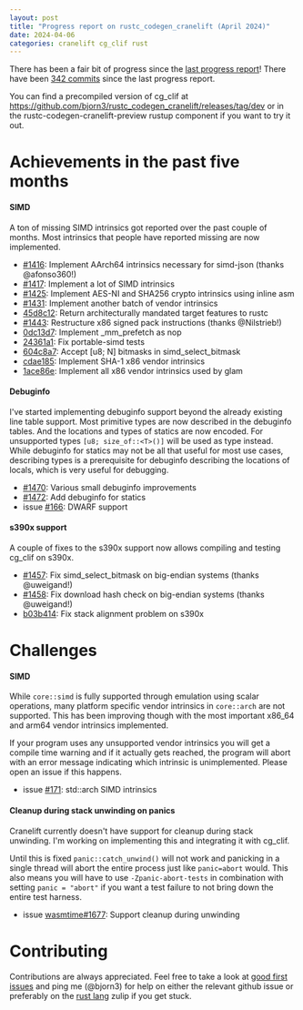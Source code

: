 ```yaml
---
layout: post
title: "Progress report on rustc_codegen_cranelift (April 2024)"
date: 2024-04-06
categories: cranelift cg_clif rust
---
```


There has been a fair bit of progress since the [last progress report](https://bjorn3.github.io/2023/10/31/progress-report-oct-2023.html)! There have been [342 commits](https://github.com/rust-lang/rustc_codegen_cranelift/compare/9a33f82140c6da6e5808253309c674554b93e9fe...242b261585ffb70108bfd236a260e95ec4b06556) since the last progress report.

You can find a precompiled version of cg_clif at <https://github.com/bjorn3/rustc_codegen_cranelift/releases/tag/dev> or in the rustc-codegen-cranelift-preview rustup component if you want to try it out.

# Achievements in the past five months

#### SIMD

A ton of missing SIMD intrinsics got reported over the past couple of months. Most intrinsics that people have reported missing are now implemented.

* [#1416](https://github.com/rust-lang/rustc_codegen_cranelift/pull/1416): Implement AArch64 intrinsics necessary for simd-json (thanks @afonso360!)
* [#1417](https://github.com/rust-lang/rustc_codegen_cranelift/pull/1417): Implement a lot of SIMD intrinsics
* [#1425](https://github.com/rust-lang/rustc_codegen_cranelift/pull/1425): Implement AES-NI and SHA256 crypto intrinsics using inline asm
* [#1431](https://github.com/rust-lang/rustc_codegen_cranelift/pull/1431): Implement another batch of vendor intrinsics
* [45d8c12](https://github.com/rust-lang/rustc_codegen_cranelift/commit/45d8c121ba02c825379b655d8dd74e1843e98d62): Return architecturally mandated target features to rustc
* [#1443](https://github.com/rust-lang/rustc_codegen_cranelift/pull/1443): Restructure x86 signed pack instructions (thanks @Nilstrieb!)
* [0dc13d7](https://github.com/rust-lang/rustc_codegen_cranelift/commit/0dc13d7acb0118d6c14a9209d921e5278e829458): Implement \_mm\_prefetch as nop
* [24361a1](https://github.com/rust-lang/rustc_codegen_cranelift/commit/24361a1b99b122806afdc01c3aae1c43fdcc7e0a): Fix portable-simd tests
* [604c8a7](https://github.com/rust-lang/rustc_codegen_cranelift/commit/604c8a7cf80eca33bd078d6b45faaa808ef9ecd8): Accept \[u8; N\] bitmasks in simd_select_bitmask
* [cdae185](https://github.com/rust-lang/rustc_codegen_cranelift/commit/cdae185e3022b6e7c6c7fe363353fe1176a06604): Implement SHA-1 x86 vendor intrinsics
* [1ace86e](https://github.com/rust-lang/rustc_codegen_cranelift/commit/1ace86eb0be64a57e5df7f37e17b3cf5f414943d): Implement all x86 vendor intrinsics used by glam

#### Debuginfo

I've started implementing debuginfo support beyond the already existing line table support. Most primitive types are now described in the debuginfo tables. And the locations and types of statics are now encoded. For unsupported types `[u8; size_of::<T>()]` will be used as type instead. While debuginfo for statics may not be all that useful for most use cases, describing types is a prerequisite for debuginfo describing the locations of locals, which is very useful for debugging.

* [#1470](https://github.com/rust-lang/rustc_codegen_cranelift/pull/1470): Various small debuginfo improvements
* [#1472](https://github.com/rust-lang/rustc_codegen_cranelift/pull/1472): Add debuginfo for statics
* issue [#166](https://github.com/rust-lang/rustc_codegen_cranelift/issues/166): DWARF support

#### s390x support

A couple of fixes to the s390x support now allows compiling and testing cg_clif on s390x.

* [#1457](https://github.com/rust-lang/rustc_codegen_cranelift/pull/1457): Fix simd_select_bitmask on big-endian systems (thanks @uweigand!)
* [#1458](https://github.com/rust-lang/rustc_codegen_cranelift/pull/1458): Fix download hash check on big-endian systems (thanks @uweigand!)
* [b03b414](https://github.com/rust-lang/rustc_codegen_cranelift/commit/b03b41420b2dc900a9db019f4b5a5c22c05d2bb8): Fix stack alignment problem on s390x


# Challenges

#### SIMD

While `core::simd` is fully supported through emulation using scalar operations, many platform specific vendor intrinsics in `core::arch` are not supported. This has been improving though with the most important x86_64 and arm64 vendor intrinsics implemented.

If your program uses any unsupported vendor intrinsics you will get a compile time warning and if it actually gets reached, the program will abort with an error message indicating which intrinsic is unimplemented. Please open an issue if this happens.

* issue [#171](https://github.com/bjorn3/rustc_codegen_cranelift/issues/171): std::arch SIMD intrinsics

#### Cleanup during stack unwinding on panics

Cranelift currently doesn't have support for cleanup during stack unwinding. I'm working on implementing this and integrating it with cg_clif.

Until this is fixed `panic::catch_unwind()` will not work and panicking in a single thread will abort the entire process just like `panic=abort` would. This also means you will have to use `-Zpanic-abort-tests` in combination with setting `panic = "abort"` if you want a test failure to not bring down the entire test harness.

* issue [wasmtime#1677](https://github.com/bytecodealliance/wasmtime/issues/1677): Support cleanup during unwinding

# Contributing

Contributions are always appreciated. Feel free to take a look at [good first issues](https://github.com/bjorn3/rustc_codegen_cranelift/issues?q=is%3Aopen+is%3Aissue+label%3A%22good+first+issue%22) and ping me (@bjorn3) for help on either the relevant github issue or preferably on the [rust lang](https://rust-lang.zulipchat.com) zulip if you get stuck.
